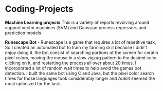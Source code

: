 # Coding-Projects

**Machine Learning projects** This is a variety of reports revolving around support vector machines (SVM) and Gaussian process regressors and prediction models

**Runescape Bot** - Runescape is a game that requires a lot of repetitive task, So I created an automated bot to train my farming skill because I didn't enjoy doing it. the bot consist of searching portions of the screen for                      ceratin pixel colors, moving the mouse in a slow zigzag pattern to the desired color. clicking on it, and restarting the process all over about 20 times. I incorporated a lot of random wait times to help                       avoid the games bot detection. I built the same bot using C and Java, but the pixel color search times for those languages took considerably longer and AutoIt seemed the most optimized for the task.   

